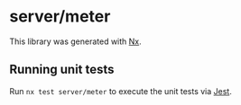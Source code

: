 # server/meter

This library was generated with [Nx](https://nx.dev).

## Running unit tests

Run `nx test server/meter` to execute the unit tests via [Jest](https://jestjs.io).

